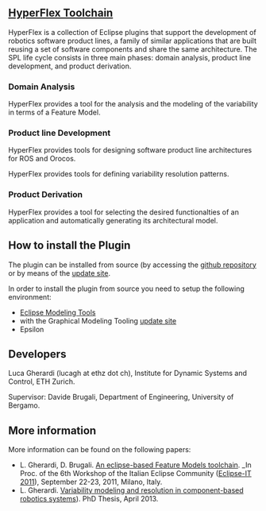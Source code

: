 ## [HyperFlex Toolchain](http://robotics-unibg.github.com/HyperFlex/)

HyperFlex is a collection of Eclipse plugins that support the development of robotics software product lines, a family of similar applications that are built reusing a set of software components and share the same architecture. The SPL life cycle consists in three main phases: domain analysis, product line development, and product derivation.


### Domain Analysis

HyperFlex provides a tool for the analysis and the modeling of the variability in terms of a Feature Model.

### Product line Development

HyperFlex provides tools for designing software product line architectures for ROS and Orocos.

HyperFlex provides tools for defining variability resolution patterns.

### Product Derivation

HyperFlex provides a tool for selecting the desired functionalties of an application and automatically generating its architectural model.

## How to install the Plugin

The plugin can be installed from source (by accessing the [github repository](https://github.com/Robotics-UniBG/HyperFlex) or by means of the [update site](http://lucagherardi.it/projects/HyperFlex/UpdateSite).

In order to install the plugin from source you need to setup the following environment:

* [Eclipse Modeling Tools](http://www.eclipse.org/downloads/packages/eclipse-modeling-tools/junosr1)
* with the Graphical Modeling Tooling [update site](http://download.eclipse.org/modeling/gmp/gmf-tooling/updates/releases/) 
* Epsilon

## Developers

Luca Gherardi (lucagh at ethz dot ch), Institute for Dynamic Systems and Control, ETH Zurich.

Supervisor: Davide Brugali, Department of Engineering, University of Bergamo.

## More information

More information can be found on the following papers:

* L. Gherardi, D. Brugali. [An eclipse-based Feature Models toolchain](http://www.best-of-robotics.org/pages/publications/UniBergamo_EclipseIT2011.pdf). _In Proc. of the 6th Workshop of the Italian Eclipse Community ([Eclipse-IT 2011](http://2011.eclipse-it.org/home/)), September 22-23, 2011, Milano, Italy.
* L. Gherardi. [Variability modeling and resolution in component-based robotics systems](http://lucagherardi.it/wp-content/papercite-data/pdf/gherardi2013variability.pdf)). PhD Thesis, April 2013.
